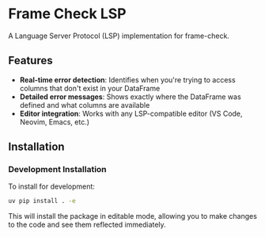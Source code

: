 # Frame Check LSP

A Language Server Protocol (LSP) implementation for frame-check.

## Features

- **Real-time error detection**: Identifies when you're trying to access columns that don't exist in your DataFrame
- **Detailed error messages**: Shows exactly where the DataFrame was defined and what columns are available
- **Editor integration**: Works with any LSP-compatible editor (VS Code, Neovim, Emacs, etc.)

## Installation

### Development Installation

To install for development:

```bash
uv pip install . -e
```

This will install the package in editable mode, allowing you to make changes to the code and see them reflected immediately.
